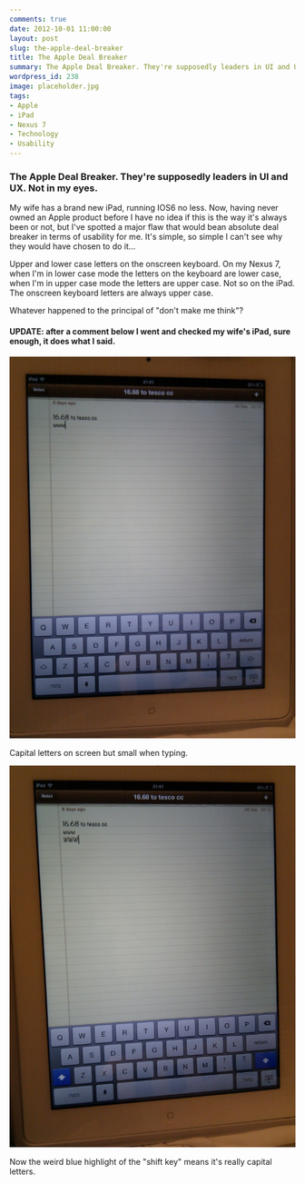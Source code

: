 ```yaml
---
comments: true
date: 2012-10-01 11:00:00
layout: post
slug: the-apple-deal-breaker
title: The Apple Deal Breaker
summary: The Apple Deal Breaker. They're supposedly leaders in UI and UX. Not in my eyes. Here's why I would never own an Apple product.
wordpress_id: 238
image: placeholder.jpg
tags:
- Apple
- iPad
- Nexus 7
- Technology
- Usability
---
```


### The Apple Deal Breaker. They're supposedly leaders in UI and UX. Not in my eyes.

My wife has a brand new iPad, running IOS6 no less. Now, having never owned an Apple product before I have no idea if this is the way it's always been or not, but I've spotted a major flaw that would bean absolute deal breaker in terms of usability for me. It's simple, so simple I can't see why they would have chosen to do it...

Upper and lower case letters on the onscreen keyboard. On my Nexus 7, when I'm in lower case mode the letters on the keyboard are lower case, when I'm in upper case mode the letters are upper case. Not so on the iPad. The onscreen keyboard letters are always upper case.

Whatever happened to the principal of "don't make me think"?

#### UPDATE: after a comment below I went and checked my wife's iPad, sure enough, it does what I said.

[![](/img/posts/IMG_20121004_214010-768x1024.jpg)](/img/posts/IMG_20121004_214010.jpg)

Capital letters on screen but small when typing.

[![](/img/posts/IMG_20121004_214026-768x1024.jpg)](/img/posts/IMG_20121004_214026.jpg)

Now the weird blue highlight of the "shift key" means it's really capital letters.
